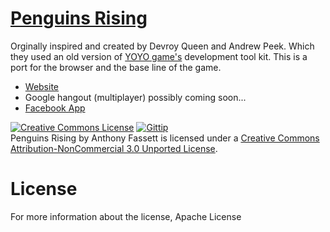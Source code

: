 [Penguins Rising](http://www.penguinsontherise.appspot.com/)
==============

Orginally inspired and created by Devroy Queen and Andrew Peek. Which they used an old version of [YOYO game's](http://www.yoyogames.com/studio) development tool kit.
This is a port for the browser and the base line of the game.

- [Website](http://www.penguinsontherise.appspot.com/)
- Google hangout (multiplayer) possibly coming soon...
- [Facebook App](https://apps.facebook.com/penguinsrising/?fb_source=fbpage)

<a rel="license" href="http://creativecommons.org/licenses/by-nc/3.0/deed.en_US"><img alt="Creative Commons License" style="border-width:0" src="http://i.creativecommons.org/l/by-nc/3.0/88x31.png" /></a>
<a href="https://www.gittip.com/fassetar/"><img src="http://img.shields.io/gittip/fassetar.png" alt="Gittip"></a>
<br /><span xmlns:dct="http://purl.org/dc/terms/" property="dct:title">Penguins Rising</span> by <span xmlns:cc="http://creativecommons.org/ns#" property="cc:attributionName">Anthony Fassett</span> is licensed under a <a rel="license" href="http://creativecommons.org/licenses/by-nc/3.0/deed.en_US">Creative Commons Attribution-NonCommercial 3.0 Unported License</a>.

License
=============
For more information about the license, Apache License
